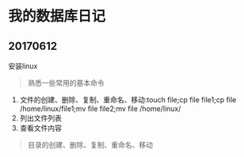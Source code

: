 # 我的数据库日记
## 20170612
安装linux
>熟悉一些常用的基本命令
1. 文件的创建、删除、复制、重命名、移动:touch  file;cp file file1;cp file  /home/linux/file1;mv file file2;mv file  /home/linux/
2. 列出文件列表
3. 查看文件内容   
>目录的创建、删除、复制、重命名、移动

